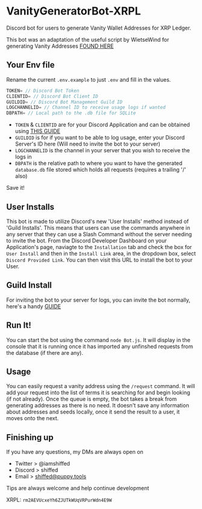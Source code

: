 # VanityGeneratorBot-XRPL
Discord bot for users to generate Vanity Wallet Addresses for XRP Ledger.

This bot was an adaptation of the useful script by WietseWind for generating Vanity Addresses [FOUND HERE](https://github.com/WietseWind/xrp-vanity-generator)

## Your Env file
Rename the current `.env.example` to just `.env` and fill in the values.

```js
TOKEN= // Discord Bot Token
CLIENTID= // Discord Bot Client ID
GUILDID= // Discord Bot Management Guild ID
LOGCHANNELID= // Channel ID to receive usage logs if wanted
DBPATH= // Local path to the .db file for SQLite
```

- `TOKEN` & `CLIENTID` are for your Discord Application and can be obtained using [THIS GUIDE](https://puppy-tools.gitbook.io/setup-guides/discord-bot/app-creation)
- `GUILDID` is for if you want to be able to log usage, enter your Discord Server's ID here (Will need to invite the bot to your server)
- `LOGCHANNELID` is the channel in your server that you wish to receive the logs in
- `DBPATH` is the relative path to where you want to have the generated `database.db` file stored which holds all requests (requires a trailing '/' also)

Save it!

## User Installs
This bot is made to utilize Discord's new 'User Installs' method instead of 'Guild Installs'. This means that users can use the commands anywhere in any server that they can use a Slash Command without the server needing to invite the bot. From the Discord Developer Dashboard on your Application's page, naviagte to the `Installation` tab and check the box for `User Install` and then in the `Install Link` area, in the dropdown box, select `Discord Provided Link`. You can then visit this URL to install the bot to your User.

## Guild Install
For inviting the bot to your server for logs, you can invite the bot normally, here's a handy [GUIDE](https://puppy-tools.gitbook.io/setup-guides/discord-bot/inviting-your-bot)

## Run It!
You can start the bot using the command `node Bot.js`. It will display in the console that it is running once it has imported any unfinshed requests from the database (if there are any).

## Usage
You can easily request a vanity address using the `/request` command. It will add your request into the list of terms it is searching for and begin looking (if not already). Once the queue is empty, the bot takes a break from generating addresses as there is no need. It doesn't save any information about addresses and seeds locally, once it send the result to a user, it moves onto the next.

## Finishing up
If you have any questions, my DMs are always open on

- Twitter > @iamshiffed
- Discord > shiffed
- Email > shiffed@puppy.tools

Tips are always welcome and help continue development

XRPL: `rm2AEVUcxeYh6ZJUTkWUqVRPurWdn4E9W`